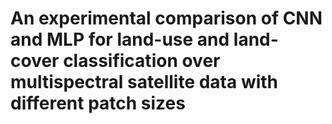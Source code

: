 # An experimental comparison of CNN and MLP for land-use and land-cover classification over multispectral satellite data with different patch sizes
